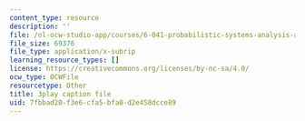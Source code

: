 ```yaml
---
content_type: resource
description: ''
file: /ol-ocw-studio-app/courses/6-041-probabilistic-systems-analysis-and-applied-probability-fall-2010/7fbbad20f3e6cfa5bfa0d2e458dcce89_tBUHRpFZy0s.srt
file_size: 69376
file_type: application/x-subrip
learning_resource_types: []
license: https://creativecommons.org/licenses/by-nc-sa/4.0/
ocw_type: OCWFile
resourcetype: Other
title: 3play caption file
uid: 7fbbad20-f3e6-cfa5-bfa0-d2e458dcce89
---
```


